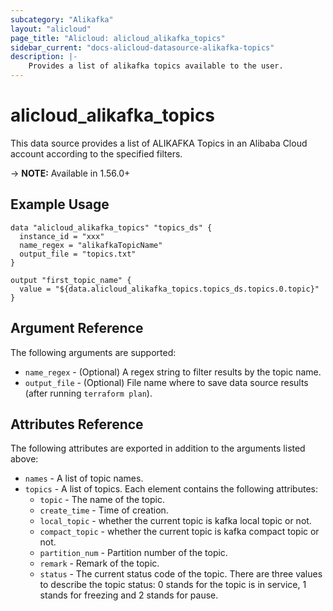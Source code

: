 ```yaml
---
subcategory: "Alikafka"
layout: "alicloud"
page_title: "Alicloud: alicloud_alikafka_topics"
sidebar_current: "docs-alicloud-datasource-alikafka-topics"
description: |-
    Provides a list of alikafka topics available to the user.
---
```


# alicloud\_alikafka\_topics

This data source provides a list of ALIKAFKA Topics in an Alibaba Cloud account according to the specified filters.

-> **NOTE:** Available in 1.56.0+

## Example Usage

```
data "alicloud_alikafka_topics" "topics_ds" {
  instance_id = "xxx"
  name_regex = "alikafkaTopicName"
  output_file = "topics.txt"
}

output "first_topic_name" {
  value = "${data.alicloud_alikafka_topics.topics_ds.topics.0.topic}"
}
```

## Argument Reference

The following arguments are supported:

* `name_regex` - (Optional) A regex string to filter results by the topic name. 
* `output_file` - (Optional) File name where to save data source results (after running `terraform plan`).

## Attributes Reference

The following attributes are exported in addition to the arguments listed above:

* `names` - A list of topic names.
* `topics` - A list of topics. Each element contains the following attributes:
  * `topic` - The name of the topic.
  * `create_time` - Time of creation.
  * `local_topic` - whether the current topic is kafka local topic or not.
  * `compact_topic` - whether the current topic is kafka compact topic or not.
  * `partition_num` - Partition number of the topic.
  * `remark` - Remark of the topic.
  * `status` - The current status code of the topic. There are three values to describe the topic status: 0 stands for the topic is in service, 1 stands for freezing and 2 stands for pause. 
